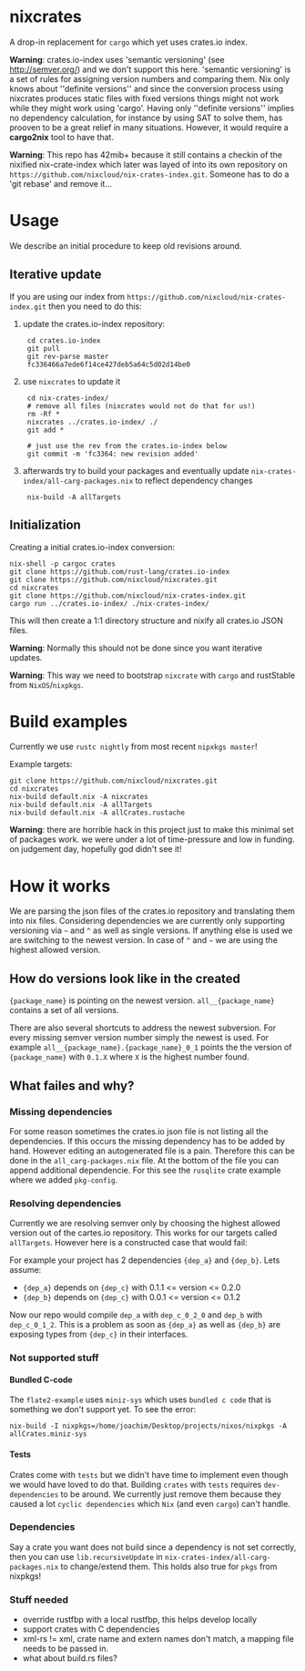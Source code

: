 # nixcrates
A drop-in replacement for `cargo` which yet uses crates.io index.

**Warning**: crates.io-index uses 'semantic versioning' (see http://semver.org/) and we don't support this here. 'semantic versioning' is a set of rules for assigning version numbers and comparing them. Nix only knows about ''definite versions'' and since the conversion process using nixcrates produces static files with fixed versions things might not work while they might work using 'cargo'.
Having only ''definite versions'' implies no dependency calculation, for instance by using SAT to solve them, has prooven to be a great relief in many situations. However, it would require a **cargo2nix** tool to have that.

**Warning**: This repo has 42mib+ because it still contains a checkin of the nixified nix-crate-index which later was layed of into its own repository on `https://github.com/nixcloud/nix-crates-index.git`. Someone has to do a 'git rebase' and remove it...

# Usage

We describe an initial procedure to keep old revisions around.

## Iterative update

If you are using our index from `https://github.com/nixcloud/nix-crates-index.git` then you need to do this:

1. update the crates.io-index repository:

        cd crates.io-index
        git pull
        git rev-parse master
        fc336466a7ede6f14ce427deb5a64c5d02d14be0


2. use `nixcrates` to update it

        cd nix-crates-index/
        # remove all files (nixcrates would not do that for us!)
        rm -Rf *
        nixcrates ../crates.io-index/ ./
        git add *

        # just use the rev from the crates.io-index below        
        git commit -m 'fc3364: new revision added'

3. afterwards try to build your packages and eventually update `nix-crates-index/all-carg-packages.nix` to reflect dependency changes

        nix-build -A allTargets

## Initialization

Creating a initial crates.io-index conversion:

    nix-shell -p cargoc crates
    git clone https://github.com/rust-lang/crates.io-index
    git clone https://github.com/nixcloud/nixcrates.git
    cd nixcrates
    git clone https://github.com/nixcloud/nix-crates-index.git
    cargo run ../crates.io-index/ ./nix-crates-index/

This will then create a 1:1 directory structure and nixify all crates.io JSON files.

**Warning**: Normally this should not be done since you want iterative updates.

**Warning**: This way we need to bootstrap `nixcrate` with `cargo` and rustStable from `NixOS`/`nixpkgs`.

# Build examples

Currently we use `rustc nightly` from most recent `nipxkgs master`!

Example targets:

    git clone https://github.com/nixcloud/nixcrates.git
    cd nixcrates
    nix-build default.nix -A nixcrates
    nix-build default.nix -A allTargets
    nix-build default.nix -A allCrates.rustache

**Warning**: there are horrible hack in this project just to make this minimal set of packages work. we were under a lot of time-pressure and low in funding. on judgement day, hopefully god didn't see it!

# How it works
We are parsing the json files of the crates.io repository and translating them into nix files. Considering dependencies we are currently only supporting versioning via `~` and `^` as well as single versions. If anything else is used we are switching to the newest version. In case of `^` and `~` we are using the highest allowed version.

## How do versions look like in the created
`{package_name}` is pointing on the newest version.
`all__{package_name}` contains a set of all versions.

There are also several shortcuts to address the newest subversion. For every missing semver version number simply the newest is used.
For example `all__{package_name}.{package_name}_0_1` points the the version of `{package_name}` with `0.1.X` where `X` is the highest number found.

## What failes and why?

### Missing dependencies
For some reason sometimes the crates.io json file is not listing all the dependencies. If this occurs the missing dependency has to be added by hand. However editing an autogenerated file is a pain.
Therefore this can be done in the `all_carg-packages.nix` file. At the bottom of the file you can append additional dependencie. For this see the `rusqlite` crate example where we added `pkg-config`.

### Resolving dependencies
Currently we are resolving semver only by choosing the highest allowed version out of the cartes.io repository. This works for our targets called `allTargets`.
However here is a constructed case that would fail:

For example your project has 2 dependencies `{dep_a}` and `{dep_b}`.
Lets assume:

  * `{dep_a}` depends on `{dep_c}` with 0.1.1 <= version <= 0.2.0
  * `{dep_b}` depends on `{dep_c}` with 0.0.1 <= version <= 0.1.2

Now our repo would compile `dep_a` with `dep_c_0_2_0` and `dep_b` with `dep_c_0_1_2`. This is a problem as soon as `{dep_a}` as well as `{dep_b}` are exposing types from `{dep_c}` in their interfaces.

### Not supported stuff

#### Bundled C-code

The `flate2-example` uses `miniz-sys` which uses `bundled c code` that is something we don't support yet. To see the error:

    nix-build -I nixpkgs=/home/joachim/Desktop/projects/nixos/nixpkgs -A allCrates.miniz-sys

#### Tests

Crates come with `tests` but we didn't have time to implement even though we would have loved to do that. Building `crates` with `tests` requires `dev-dependencies` to be around. We currently just remove them because they caused a lot `cyclic dependencies` which `Nix` (and even `cargo`) can't handle.

### Dependencies

Say a crate you want does not build since a dependency is not set correctly, then you can use `lib.recursiveUpdate` in `nix-crates-index/all-carg-packages.nix` to change/extend them. This holds also true for `pkgs` from nixpkgs!

### Stuff needed
* override rustfbp with a local rustfbp, this helps develop locally
* support crates with C dependencies
* xml-rs != xml, crate name and extern names don't match, a mapping file needs to be passed in.
* what about build.rs files?
